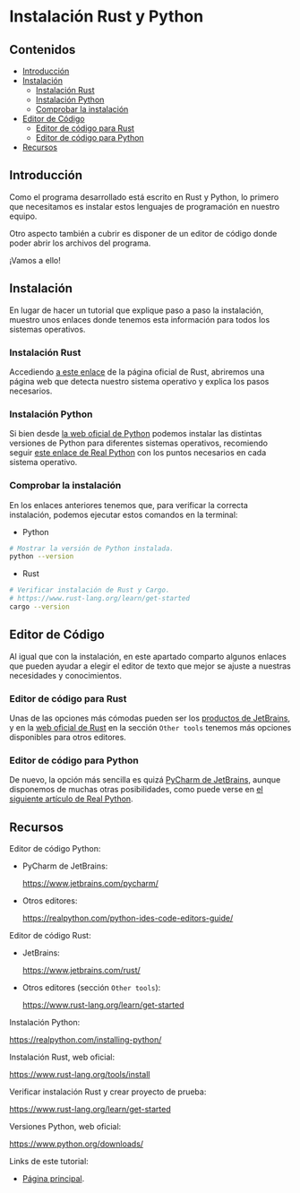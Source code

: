 # Instalación Rust y Python

## Contenidos

- [Introducción](#introducción)
- [Instalación](#instalación)
  - [Instalación Rust](#instalación-rust)
  - [Instalación Python](#instalación-python)
  - [Comprobar la instalación](#comprobar-la-instalación)
- [Editor de Código](#editor-de-código)
  - [Editor de código para Rust](#editor-de-código-para-rust)
  - [Editor de código para Python](#editor-de-código-para-python)
- [Recursos](#recursos)

## Introducción 

Como el programa desarrollado está escrito en Rust y Python, lo primero que necesitamos es instalar estos lenguajes de programación en nuestro equipo.

Otro aspecto también a cubrir es disponer de un editor de código donde poder abrir los archivos del programa.

¡Vamos a ello! 

## Instalación

En lugar de hacer un tutorial que explique paso a paso la instalación, muestro unos enlaces donde tenemos esta información para todos los sistemas operativos.

### Instalación Rust

Accediendo [a este enlace](https://www.rust-lang.org/tools/install) de la página oficial de Rust, abriremos una página web que detecta nuestro sistema operativo y explica los pasos necesarios.

### Instalación Python

Si bien desde [la web oficial de Python](https://www.python.org/downloads/) podemos instalar las distintas versiones de Python para diferentes sistemas operativos, recomiendo seguir [este enlace de Real Python](https://realpython.com/installing-python/) con los puntos necesarios en cada sistema operativo.

### Comprobar la instalación

En los enlaces anteriores tenemos que, para verificar la correcta instalación, podemos ejecutar estos comandos en la terminal:

- Python

```bash
# Mostrar la versión de Python instalada.
python --version
```

- Rust

```bash
# Verificar instalación de Rust y Cargo.
# https://www.rust-lang.org/learn/get-started
cargo --version
```

## Editor de Código

Al igual que con la instalación, en este apartado comparto algunos enlaces que pueden ayudar a elegir el editor de texto que mejor se ajuste a nuestras necesidades y conocimientos.

### Editor de código para Rust

Unas de las opciones más cómodas pueden ser los [productos de JetBrains](https://www.jetbrains.com/rust/), y en la [web oficial de Rust](https://www.rust-lang.org/learn/get-started) en la sección `Other tools` tenemos más opciones disponibles para otros editores.

### Editor de código para Python

De nuevo, la opción más sencilla es quizá [PyCharm de JetBrains](https://www.jetbrains.com/pycharm/), aunque disponemos de muchas otras posibilidades, como puede verse en [el siguiente artículo de Real Python](https://realpython.com/python-ides-code-editors-guide/).

## Recursos 

Editor de código Python:

- PyCharm de JetBrains:

  <https://www.jetbrains.com/pycharm/>

- Otros editores:

  <https://realpython.com/python-ides-code-editors-guide/>

Editor de código Rust:

- JetBrains:

  <https://www.jetbrains.com/rust/>

- Otros editores (sección `Other tools`):

  <https://www.rust-lang.org/learn/get-started>

Instalación Python:

<https://realpython.com/installing-python/>

Instalación Rust, web oficial:

<https://www.rust-lang.org/tools/install>

Verificar instalación Rust y crear proyecto de prueba:

<https://www.rust-lang.org/learn/get-started>

Versiones Python, web oficial:

<https://www.python.org/downloads/>

Links de este tutorial:

- [Página principal](introduction.html).

